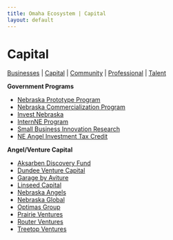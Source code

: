 ```yaml
---
title: Omaha Ecosystem | Capital
layout: default
---
```

# Capital

[Businesses](/) | [Capital](/capital) | [Community](/community) | [Professional](/professional) | [Talent](/talent)

**Government Programs**

 * [Nebraska Prototype Program](http://www.neded.org/files/businessdevelopment/talentinnovation/businessinnovation/Prototype_Guidelines.pdf)
 * [Nebraska Commercialization Program](http://www.neded.org/files/businessdevelopment/talentinnovation/businessinnovation/Commercialization_Guidelines.pdf)
 * [Invest Nebraska](http://investnebraska.com/)
 * [InternNE Program](http://www.internne.com/)
 * [Small Business Innovation Research](http://nbdc.unomaha.edu/technology-commercialization/sbir.cfm)
 * [NE Angel Investment Tax Credit](http://www.neded.org/business/talent-a-innovation-initiative/angel-investment)


**Angel/Venture Capital**

 * [Aksarben Discovery Fund](http://www.aksarbeninnovation.org/)
 * [Dundee Venture Capital](http://dundeeventurecapital.com/)
 * [Garage by Aviture](http://garagebyaviture.com/)
 * [Linseed Capital](http://linseedcapital.com/)
 * [Nebraska Angels](http://nebraskaangels.org/)
 * [Nebraska Global](http://www.nebraskaglobal.com/)
 * [Optimas Group](http://optimasgroup.com/)
 * [Prairie Ventures](http://www.prairieventures.net/)
 * [Router Ventures](http://www.routerventures.com/)
 * [Treetop Ventures](http://www.treetopventures.com/)
